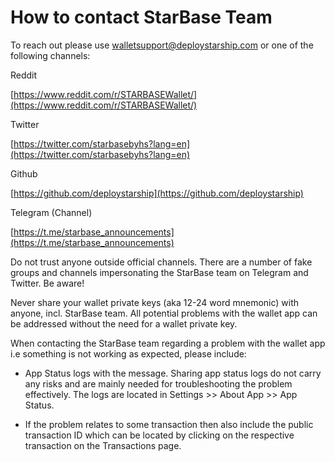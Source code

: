 # How to contact StarBase Team

To reach out please use walletsupport@deploystarship.com or one of the following channels:

Reddit

[https://www.reddit.com/r/STARBASEWallet/](https://www.reddit.com/r/STARBASEWallet/)

Twitter
  
[https://twitter.com/starbasebyhs?lang=en](https://twitter.com/starbasebyhs?lang=en)

Github

[https://github.com/deploystarship](https://github.com/deploystarship)

Telegram (Channel)

[https://t.me/starbase_announcements](https://t.me/starbase_announcements)

Do not trust anyone outside official channels. There are a number of fake groups and channels impersonating the StarBase team on Telegram and Twitter. Be aware!

Never share your wallet private keys (aka 12-24 word mnemonic) with anyone, incl. StarBase team. All potential problems with the wallet app can be addressed without the need for a wallet private key.

When contacting the StarBase team regarding a problem with the wallet app i.e something is not working as expected, please include:

- App Status logs with the message. Sharing app status logs do not carry any risks and are mainly needed for troubleshooting the problem effectively. The logs are located in Settings >> About App >> App Status.

- If the problem relates to some transaction then also include the public transaction ID which can be located by clicking on the respective transaction on the Transactions page.
